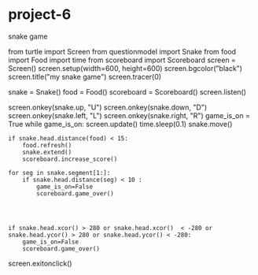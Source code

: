# project-6
snake game


from turtle import Screen
from questionmodel import Snake
from food import Food
import time
from scoreboard import Scoreboard
screen = Screen()
screen.setup(width=600, height=600)
screen.bgcolor("black")
screen.title("my snake game")
screen.tracer(0)

snake = Snake()
food = Food()
scoreboard = Scoreboard()
screen.listen()

screen.onkey(snake.up, "U")
screen.onkey(snake.down, "D")
screen.onkey(snake.left, "L")
screen.onkey(snake.right, "R")
game_is_on = True
while game_is_on:
    screen.update()
    time.sleep(0.1)
    snake.move()

    if snake.head.distance(food) < 15:
        food.refresh()
        snake.extend()
        scoreboard.increase_score()

    for seg in snake.segment[1:]:
        if snake.head.distance(seg) < 10 :
            game_is_on=False
            scoreboard.game_over()




    if snake.head.xcor() > 280 or snake.head.xcor()  < -280 or snake.head.ycor() > 280 or snake.head.ycor() < -280:
        game_is_on=False
        scoreboard.game_over()


screen.exitonclick()
